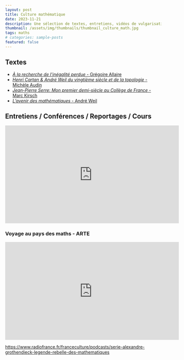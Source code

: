 ```yaml
---
layout: post
title: Culture mathématique
date: 2023-11-21
description: Une sélection de textes, entretiens, vidéos de vulgarisation, conférences, reportages et cours
thumbnail: /assets/img/thumbnails/thumbnail_culture_math.jpg
tags: maths
# categories: sample-posts
featured: false
---
```

## Textes

- <a href="https://hal.science/hal-01111806v1/document" target="_blank"><i>À la recherche de l’inégalité perdue</i> - Grégoire <span class="capitales">Allaire</span></a>
- <a href="https://www.cmls.polytechnique.fr/xups/xups12-01.pdf" target="_blank"><i>Henri <span class="capitales">Cartan</span> & André <span class="capitales">Weil</span> du vingtième siècle et de la topologie</i> - Michèle <span class="capitales">Audin</span></a>
- <a href="https://link.springer.com/content/pdf/10.1007/978-3-642-01373-7_3.pdf" target="_blank"><i>Jean-Pierre <span class="capitales">Serre</span>: Mon premier demi-siècle au Collège de France</i> - Marc <span class="capitales">Kirsch</span></a>
- <a href="https://denisevellachemla.eu/Weil-avenir.pdf" target="_blank"><i>L’avenir des mathématiques</i> - André <span class="capitales">Weil</span></a>


## Entretiens / Conférences / Reportages / Cours

<iframe width="560" height="315" src="https://www.youtube.com/embed/videoseries?si=P0PSfeNWVVsd_qxW&amp;list=PLPIwOvtzQhYs_VMv5ttlUbLmKc8ZePauS" title="YouTube video player" frameborder="0" allow="accelerometer; autoplay; clipboard-write; encrypted-media; gyroscope; picture-in-picture; web-share" allowfullscreen></iframe>

### Voyage au pays des maths - ARTE
<iframe width="560" height="315" src="https://www.youtube.com/embed/videoseries?si=DRqo33HFtgg75deB&amp;list=PLCwXWOyIR22veT31gK5JwmqxuVc0Uoy8a" title="YouTube video player" frameborder="0" allow="accelerometer; autoplay; clipboard-write; encrypted-media; gyroscope; picture-in-picture; web-share" allowfullscreen></iframe>

<!-- https://www.radiofrance.fr/franceculture/podcasts/les-contes-des-mille-et-une-sciences 

https://www.linkedin.com/in/rogermansuy/ -->

https://www.radiofrance.fr/franceculture/podcasts/serie-alexandre-grothendieck-legende-rebelle-des-mathematiques